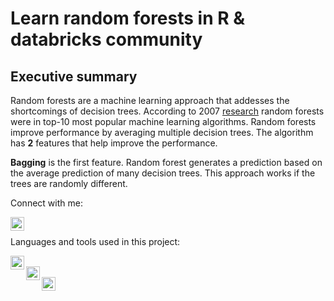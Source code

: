 # Learn random forests in R & databricks community

## Executive summary

Random forests are a machine learning approach that addesses the shortcomings
of decision trees. According to 2007 [research] random forests were in top-10
most popular machine learning algorithms. Random forests improve performance
by averaging multiple decision trees. The algorithm has **2** features that
help improve the performance.

**Bagging** is the first feature. Random forest generates a prediction based
on the average prediction of many decision trees. This approach works if the
trees are randomly different. 



Connect with me:

[<img align="left" alt="GeorgyMakarov | LinkedIn" width="22px" src="https://cdn.jsdelivr.net/npm/simple-icons@v3/icons/linkedin.svg"/>][Linkedin]  

<br />

Languages and tools used in this project:

[<img align="left" alt="GeorgyMakarov | Rstudio" width="22px" src="https://rstudio.com/wp-content/uploads/2018/10/RStudio-Logo-gray.svg"/>][Rstudio]  
[<img align="left" alt="GeorgyMakarov | Github" width="22px" src="https://cdn.jsdelivr.net/npm/simple-icons@v3/icons/github.svg"/>][Github]  
[<img align="left" alt="GeorgyMakarov | Git" width="22px" src="https://cdn.jsdelivr.net/npm/simple-icons@v3/icons/git.svg"/>][Git]  

<br />






<br />
<br />

[research]: https://dq-blog-files.s3.amazonaws.com/10Algorithms-08.pdf 
[Linkedin]: https://www.linkedin.com/in/georgy-makarov-11436b42/  
[Rstudio]: https://rstudio.com
[Github]: https://github.com  
[Git]: https://git-scm.com  


